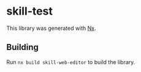 # skill-test

This library was generated with [Nx](https://nx.dev).

## Building

Run `nx build skill-web-editor` to build the library.
